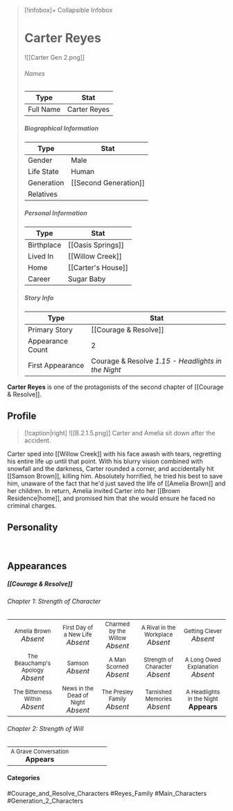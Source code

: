 > [!infobox]+ Collapsible Infobox
> # Carter Reyes
> ![[Carter Gen 2.png]] 
> ###### Names 
> | Type | Stat | 
> | ---- | ---- | 
> | Full Name | Carter Reyes | 
>
> ##### Biographical Information
> | Type | Stat | 
> | ---- | ---- | 
> | Gender | Male | 
> | Life State | Human |
> | Generation | [[Second Generation]] |
> | Relatives | 
> 
> ##### Personal Information
> | Type | Stat | 
> | ---- | ---- | 
> | Birthplace | [[Oasis Springs]] | 
> | Lived In | [[Willow Creek]] | 
> | Home | [[Carter's House]] | 
> | Career | Sugar Baby | 
> 
> ##### Story Info
> | Type | Stat | 
> | ---- | ---- | 
> | Primary Story | [[Courage & Resolve]] | 
> | Appearance Count | 2 | 
> | First Appearance | Courage & Resolve *1.15 - Headlights in the Night*

**Carter Reyes** is one of the protagonists of the second chapter of [[Courage & Resolve]].

## Profile
> [!caption|right]
> ![[B.2.1.5.png]] 
> Carter and Amelia sit down after the accident.

Carter sped into [[Willow Creek]] with his face awash with tears, regretting his entire life up until that point. With his blurry vision combined with snowfall and the darkness, Carter rounded a corner, and accidentally hit [[Samson Brown]], killing him. Absolutely horrified, he tried his best to save him, unaware of the fact that he'd just saved the life of [[Amelia Brown]] and her children. In return, Amelia invited Carter into her [[Brown Residence|home]], and promised him that she would ensure he faced no criminal charges.

## Personality

<br style="clear:both; margin: 0; padding: 0" />

## Appearances
##### [[Courage & Resolve]]
###### Chapter 1: Strength of Character

|                                                                       |                                                                         |                                                                     |                                                                        |                                                                          |
| --------------------------------------------------------------------- | ----------------------------------------------------------------------- | ------------------------------------------------------------------- | ---------------------------------------------------------------------- | ------------------------------------------------------------------------ |
| <center><font size=2>Amelia Brown<br><font size=3>*Absent*            | <center><font size=2>First Day of a New Life<br><font size=3>*Absent*   | <center><font size=2>Charmed by the Willow<br><font size=3>*Absent* | <center><font size=2>A Rival in the Workplace<br><font size=3>*Absent* | <center><font size=2>Getting Clever<br><font size=3>*Absent*             |
| <center><font size=2>The Beauchamp's Apology<br><font size=3>*Absent* | <center><font size=2>Samson<br><font size=3>*Absent*                 | <center><font size=2>A Man Scorned<br><font size=3>*Absent*         | <center><font size=2>Strength of Character<br><font size=3>*Absent*    | <center><font size=2>A Long Owed Explanation<br><font size=3>*Absent* |
| <center><font size=2>The Bitterness Within<br><font size=3>*Absent*   | <center><font size=2>News in the Dead of Night<br><font size=3>*Absent* | <center><font size=2>The Presley Family<br><font size=3>*Absent*    | <center><font size=2>Tarnished Memories<br><font size=3>*Absent*       | <center><font size=2>A Headlights in the Night<br><font size=3>**Appears**   |

###### Chapter 2: Strength of Will
|                                                                       |     |     |     |     |     |
| --------------------------------------------------------------------- | --- | --- | --- | --- | --- |
| <center><font size=2>A Grave Conversation<br><font size=3>**Appears** |     |     |     |     |
#### Categories
#Courage_and_Resolve_Characters #Reyes_Family #Main_Characters #Generation_2_Characters